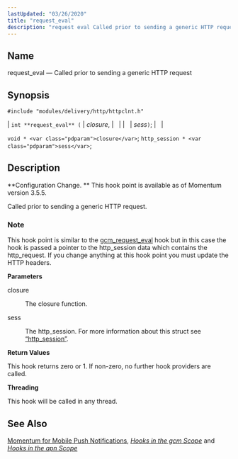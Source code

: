 ```yaml
---
lastUpdated: "03/26/2020"
title: "request_eval"
description: "request eval Called prior to sending a generic HTTP request int request eval closure sess void closure http session sess Configuration Change This hook point is available as of Momentum version 3 5 5 Called prior to sending a generic HTTP request This hook point is similar to the gcm..."
---
```


<a name="hooks.http_request_eval"></a> 
## Name

request_eval — Called prior to sending a generic HTTP request

## Synopsis

`#include "modules/delivery/http/httpclnt.h"`

| `int **request_eval** (` | <var class="pdparam">closure</var>, |   |
|   | <var class="pdparam">sess</var>`)`; |   |

`void * <var class="pdparam">closure</var>`;
`http_session * <var class="pdparam">sess</var>`;<a name="idp29823664"></a> 
## Description

**Configuration Change. ** This hook point is available as of Momentum version 3.5.5.

Called prior to sending a generic HTTP request.

### Note

This hook point is similar to the [gcm_request_eval](/momentum/3/3-api/hooks-gcm-request-eval) hook but in this case the hook is passed a pointer to the http_session data which contains the http_request. If you change anything at this hook point you must update the HTTP headers.

**<a name="idp29828368"></a> Parameters**

<dl class="variablelist">

<dt>closure</dt>

<dd>

The closure function.

</dd>

<dt>sess</dt>

<dd>

The http_session. For more information about this struct see [“http_session”](/momentum/3/3-api/structs-http-session).

</dd>

</dl>

**<a name="idp29833472"></a> Return Values**

This hook returns zero or 1\. If non-zero, no further hook providers are called.

**<a name="idp29834448"></a> Threading**

This hook will be called in any thread.

<a name="idp29835472"></a> 
## See Also

[Momentum for Mobile Push Notifications](/momentum/3/3-push), [*Hooks in the gcm Scope*](/momentum/3/3-api/hooks-gcm) and [*Hooks in the apn Scope*](/momentum/3/3-api/hooks-apn)